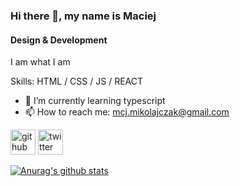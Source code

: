 ### Hi there 👋, my name is Maciej
#### Design & Development
I am what I am

Skills: HTML / CSS / JS / REACT 

- 🌱 I’m currently learning typescript 
- 📫 How to reach me: mcj.mikolajczak@gmail.com 


[<img src='https://cdn.jsdelivr.net/npm/simple-icons@3.0.1/icons/github.svg' alt='github' height='40'>](https://github.com/Szadziu)  [<img src='https://cdn.jsdelivr.net/npm/simple-icons@3.0.1/icons/twitter.svg' alt='twitter' height='40'>](https://twitter.com/mcjMik)  

[![Anurag's github stats](https://github-readme-stats.vercel.app/api?username=szadziu&theme=blue-green)](https://github.com/anuraghazra/github-readme-stats)


